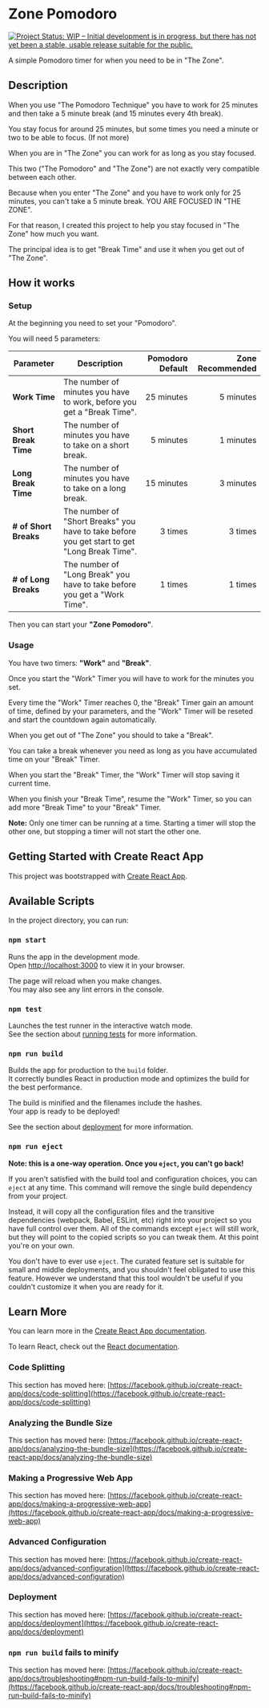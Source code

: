 # Zone Pomodoro

<a href="https://www.repostatus.org/#wip"><img src="https://www.repostatus.org/badges/latest/wip.svg" alt="Project Status: WIP – Initial development is in progress, but there has not yet been a stable, usable release suitable for the public." /></a>

A simple Pomodoro timer for when you need to be in "The Zone".

## Description

When you use "The Pomodoro Technique" you have to work for 25 minutes and then take a 5 minute break (and 15 minutes every 4th break).

You stay focus for around 25 minutes, but some times you need a minute or two to be able to focus. (If not more)

When you are in "The Zone" you can work for as long as you stay focused.

This two ("The Pomodoro" and "The Zone") are not exactly very compatible between each other.

Because when you enter "The Zone" and you have to work only for 25 minutes, you can't take a 5 minute break. YOU ARE FOCUSED IN "THE ZONE".

For that reason, I created this project to help you stay focused in "The Zone" how much you want.

The principal idea is to get "Break Time" and use it when you get out of "The Zone".

## How it works

### Setup

At the beginning you need to set your "Pomodoro".

You will need 5 parameters:

| Parameter | Description | Pomodoro Default | Zone Recommended |
|----------|-------------|---:|---:|
| **Work Time**   | The number of minutes you have to work, before you get a "Break Time". | 25 minutes | 5 minutes |
| **Short Break Time** | The number of minutes you have to take on a short break. | 5 minutes | 1 minutes |
| **Long Break Time**  | The number of minutes you have to take on a long break. | 15 minutes | 3 minutes |
| **# of Short Breaks** | The number of "Short Breaks" you have to take before you get start to get "Long Break Time". | 3 times | 3 times |
| **# of Long Breaks** | The number of "Long Break" you have to take before you get a "Work Time". | 1 times | 1 times |

Then you can start your **"Zone Pomodoro"**.

### Usage

You have two timers: **"Work"** and **"Break"**.

Once you start the "Work" Timer you will have to work for the minutes you set.

Every time the "Work" Timer reaches 0, the "Break" Timer gain an amount of time, defined by your parameters, and the "Work" Timer will be reseted and start the countdown again automatically.

When you get out of "The Zone" you should to take a "Break".

You can take a break whenever you need as long as you have accumulated time on your "Break" Timer.

When you start the "Break" Timer, the "Work" Timer will stop saving it current time.

When you finish your "Break Time", resume the "Work" Timer, so you can add more "Break Time" to your "Break" Timer.

**Note:** Only one timer can be running at a time. Starting a timer will stop the other one, but stopping a timer will not start the other one.

## Getting Started with Create React App

This project was bootstrapped with [Create React App](https://github.com/facebook/create-react-app).

## Available Scripts

In the project directory, you can run:

### `npm start`

Runs the app in the development mode.\
Open [http://localhost:3000](http://localhost:3000) to view it in your browser.

The page will reload when you make changes.\
You may also see any lint errors in the console.

### `npm test`

Launches the test runner in the interactive watch mode.\
See the section about [running tests](https://facebook.github.io/create-react-app/docs/running-tests) for more information.

### `npm run build`

Builds the app for production to the `build` folder.\
It correctly bundles React in production mode and optimizes the build for the best performance.

The build is minified and the filenames include the hashes.\
Your app is ready to be deployed!

See the section about [deployment](https://facebook.github.io/create-react-app/docs/deployment) for more information.

### `npm run eject`

**Note: this is a one-way operation. Once you `eject`, you can't go back!**

If you aren't satisfied with the build tool and configuration choices, you can `eject` at any time. This command will remove the single build dependency from your project.

Instead, it will copy all the configuration files and the transitive dependencies (webpack, Babel, ESLint, etc) right into your project so you have full control over them. All of the commands except `eject` will still work, but they will point to the copied scripts so you can tweak them. At this point you're on your own.

You don't have to ever use `eject`. The curated feature set is suitable for small and middle deployments, and you shouldn't feel obligated to use this feature. However we understand that this tool wouldn't be useful if you couldn't customize it when you are ready for it.

## Learn More

You can learn more in the [Create React App documentation](https://facebook.github.io/create-react-app/docs/getting-started).

To learn React, check out the [React documentation](https://reactjs.org/).

### Code Splitting

This section has moved here: [https://facebook.github.io/create-react-app/docs/code-splitting](https://facebook.github.io/create-react-app/docs/code-splitting)

### Analyzing the Bundle Size

This section has moved here: [https://facebook.github.io/create-react-app/docs/analyzing-the-bundle-size](https://facebook.github.io/create-react-app/docs/analyzing-the-bundle-size)

### Making a Progressive Web App

This section has moved here: [https://facebook.github.io/create-react-app/docs/making-a-progressive-web-app](https://facebook.github.io/create-react-app/docs/making-a-progressive-web-app)

### Advanced Configuration

This section has moved here: [https://facebook.github.io/create-react-app/docs/advanced-configuration](https://facebook.github.io/create-react-app/docs/advanced-configuration)

### Deployment

This section has moved here: [https://facebook.github.io/create-react-app/docs/deployment](https://facebook.github.io/create-react-app/docs/deployment)

### `npm run build` fails to minify

This section has moved here: [https://facebook.github.io/create-react-app/docs/troubleshooting#npm-run-build-fails-to-minify](https://facebook.github.io/create-react-app/docs/troubleshooting#npm-run-build-fails-to-minify)
